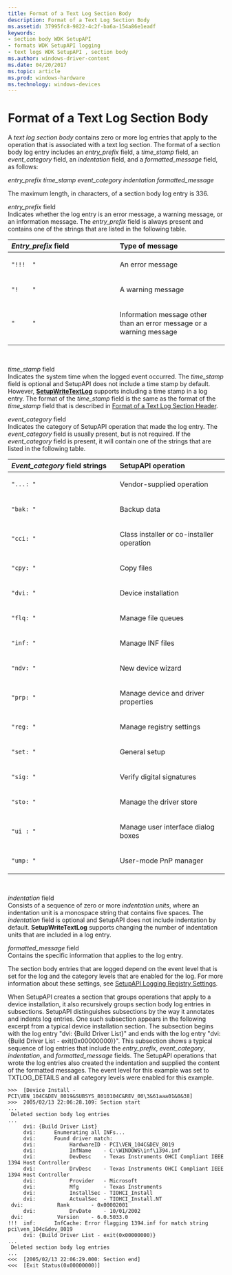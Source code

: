 ```yaml
---
title: Format of a Text Log Section Body
description: Format of a Text Log Section Body
ms.assetid: 37995fc8-9822-4c2f-ba6a-154a86e1eadf
keywords:
- section body WDK SetupAPI
- formats WDK SetupAPI logging
- text logs WDK SetupAPI , section body
ms.author: windows-driver-content
ms.date: 04/20/2017
ms.topic: article
ms.prod: windows-hardware
ms.technology: windows-devices
---
```


# Format of a Text Log Section Body


A *text log section body* contains zero or more log entries that apply to the operation that is associated with a text log section. The format of a section body log entry includes an *entry\_prefix* field, a *time\_stamp* field, an *event\_category* field, an *indentation* field, and a *formatted\_message* field, as follows:

*entry\_prefix time\_stamp event\_category indentation formatted\_message*

The maximum length, in characters, of a section body log entry is 336.

<a href="" id="entry-prefix-field"></a>*entry\_prefix* field  
Indicates whether the log entry is an error message, a warning message, or an information message. The *entry\_prefix* field is always present and contains one of the strings that are listed in the following table.

<table>
<colgroup>
<col width="50%" />
<col width="50%" />
</colgroup>
<thead>
<tr class="header">
<th align="left"><em>Entry_prefix</em> field</th>
<th align="left">Type of message</th>
</tr>
</thead>
<tbody>
<tr class="odd">
<td align="left"><pre space="preserve"><code>&quot;!!!  &quot;</code></pre></td>
<td align="left"><p>An error message</p></td>
</tr>
<tr class="even">
<td align="left"><pre space="preserve"><code>&quot;!    &quot;</code></pre></td>
<td align="left"><p>A warning message</p></td>
</tr>
<tr class="odd">
<td align="left"><pre space="preserve"><code>&quot;     &quot;</code></pre></td>
<td align="left"><p>Information message other than an error message or a warning message</p></td>
</tr>
</tbody>
</table>

 

<a href="" id="time-stamp-field"></a>*time\_stamp* field  
Indicates the system time when the logged event occurred. The *time\_stamp* field is optional and SetupAPI does not include a time stamp by default. However, [**SetupWriteTextLog**](https://msdn.microsoft.com/library/windows/hardware/ff552218) supports including a time stamp in a log entry. The format of the *time\_stamp* field is the same as the format of the *time\_stamp* field that is described in [Format of a Text Log Section Header](format-of-a-text-log-section-header.md).

<a href="" id="event-category-field"></a>*event\_category* field  
Indicates the category of SetupAPI operation that made the log entry. The *event\_category* field is usually present, but is not required. If the *event\_category* field is present, it will contain one of the strings that are listed in the following table.

<table>
<colgroup>
<col width="50%" />
<col width="50%" />
</colgroup>
<thead>
<tr class="header">
<th align="left"><em>Event_category</em> field strings</th>
<th align="left">SetupAPI operation</th>
</tr>
</thead>
<tbody>
<tr class="odd">
<td align="left"><pre space="preserve"><code>&quot;...: &quot;</code></pre></td>
<td align="left"><p>Vendor-supplied operation</p></td>
</tr>
<tr class="even">
<td align="left"><pre space="preserve"><code>&quot;bak: &quot;</code></pre></td>
<td align="left"><p>Backup data</p></td>
</tr>
<tr class="odd">
<td align="left"><pre space="preserve"><code>&quot;cci: &quot;</code></pre></td>
<td align="left"><p>Class installer or co-installer operation</p></td>
</tr>
<tr class="even">
<td align="left"><pre space="preserve"><code>&quot;cpy: &quot;</code></pre></td>
<td align="left"><p>Copy files</p></td>
</tr>
<tr class="odd">
<td align="left"><pre space="preserve"><code>&quot;dvi: &quot;</code></pre></td>
<td align="left"><p>Device installation</p></td>
</tr>
<tr class="even">
<td align="left"><pre space="preserve"><code>&quot;flq: &quot;</code></pre></td>
<td align="left"><p>Manage file queues</p></td>
</tr>
<tr class="odd">
<td align="left"><pre space="preserve"><code>&quot;inf: &quot;</code></pre></td>
<td align="left"><p>Manage INF files</p></td>
</tr>
<tr class="even">
<td align="left"><pre space="preserve"><code>&quot;ndv: &quot;</code></pre></td>
<td align="left"><p>New device wizard</p></td>
</tr>
<tr class="odd">
<td align="left"><pre space="preserve"><code>&quot;prp: &quot;</code></pre></td>
<td align="left"><p>Manage device and driver properties</p></td>
</tr>
<tr class="even">
<td align="left"><pre space="preserve"><code>&quot;reg: &quot;</code></pre></td>
<td align="left"><p>Manage registry settings</p></td>
</tr>
<tr class="odd">
<td align="left"><pre space="preserve"><code>&quot;set: &quot;</code></pre></td>
<td align="left"><p>General setup</p></td>
</tr>
<tr class="even">
<td align="left"><pre space="preserve"><code>&quot;sig: &quot;</code></pre></td>
<td align="left"><p>Verify digital signatures</p></td>
</tr>
<tr class="odd">
<td align="left"><pre space="preserve"><code>&quot;sto: &quot;</code></pre></td>
<td align="left"><p>Manage the driver store</p></td>
</tr>
<tr class="even">
<td align="left"><pre space="preserve"><code>&quot;ui : &quot;</code></pre></td>
<td align="left"><p>Manage user interface dialog boxes</p></td>
</tr>
<tr class="odd">
<td align="left"><pre space="preserve"><code>&quot;ump: &quot;</code></pre></td>
<td align="left"><p>User-mode PnP manager</p></td>
</tr>
</tbody>
</table>

 

<a href="" id="indentation-field"></a>*indentation* field  
Consists of a sequence of zero or more *indentation units*, where an indentation unit is a monospace string that contains five spaces. The *indentation* field is optional and SetupAPI does not include indentation by default. **SetupWriteTextLog** supports changing the number of indentation units that are included in a log entry.

<a href="" id="formatted-message-field"></a>*formatted\_message* field  
Contains the specific information that applies to the log entry.

The section body entries that are logged depend on the event level that is set for the log and the category levels that are enabled for the log. For more information about these settings, see [SetupAPI Logging Registry Settings](setupapi-logging-registry-settings.md).

When SetupAPI creates a section that groups operations that apply to a device installation, it also recursively groups section body log entries in subsections. SetupAPI distinguishes subsections by the way it annotates and indents log entries. One such subsection appears in the following excerpt from a typical device installation section. The subsection begins with the log entry "dvi: {Build Driver List}" and ends with the log entry "dvi: {Build Driver List - exit(0x00000000)}". This subsection shows a typical sequence of log entries that include the *entry\_prefix*, *event\_category*, *indentation*, and *formatted\_message* fields. The SetupAPI operations that wrote the log entries also created the indentation and supplied the content of the formatted messages. The event level for this example was set to TXTLOG\_DETAILS and all category levels were enabled for this example.

```
>>>  [Device Install - PCI\VEN_104C&DEV_8019&SUBSYS_8010104C&REV_00\3&61aaa01&0&38]
>>>  2005/02/13 22:06:28.109: Section start
...
 Deleted section body log entries
...
     dvi: {Build Driver List}
     dvi:      Enumerating all INFs...
     dvi:      Found driver match:
     dvi:           HardwareID - PCI\VEN_104C&DEV_8019
     dvi:           InfName    - C:\WINDOWS\inf\1394.inf
     dvi:           DevDesc    - Texas Instruments OHCI Compliant IEEE 1394 Host Controller
     dvi:           DrvDesc    - Texas Instruments OHCI Compliant IEEE 1394 Host Controller
     dvi:           Provider   - Microsoft
     dvi:           Mfg        - Texas Instruments
     dvi:           InstallSec - TIOHCI_Install
     dvi:           ActualSec  - TIOHCI_Install.NT
 dvi:           Rank       - 0x00002001
     dvi:           DrvDate    - 10/01/2002
 dvi:           Version    - 6.0.5033.0 
!!!  inf:      InfCache: Error flagging 1394.inf for match string pci\ven_104c&dev_8019
     dvi: {Build Driver List - exit(0x00000000)}
...
 Deleted section body log entries 
...
<<<  [2005/02/13 22:06:29.000: Section end]
<<<  [Exit Status(0x00000000)]
```

 

 





